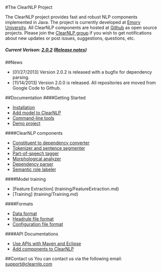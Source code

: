 #The ClearNLP Project

The ClearNLP project provides fast and robust NLP components implemented in Java. The project is currently developed at [Emory University](http://www.mathcs.emory.edu/). All ClearNLP components are hosted at [Github](https://github.com/clearnlp) as open source projects. Please join the [ClearNLP group](https://groups.google.com/forum/?fromgroups#!forum/clearnlp) if you wish to get notifications about new updates or post issues, suggestions, questions, etc.

##### Current Verison: [2.0.2](https://oss.sonatype.org/service/local/artifact/maven/redirect?r=releases&g=com.clearnlp&a=clearnlp&v=2.0.2&e=jar) ([Release notes](release_notes.md))

##News
- [01/27/2013] Version 2.0.2 is released with a bugfix for dependency parsing.
- [11/14/2013] Version 2.0.0 is released. All repositories are moved from Google Code to Github.

##Documentation
####Getting Started
* [Installation](getting_started/installation.md)
* [Add model to ClearNLP](getting_started/add_models.md)
* [Command-line tools](getting_started/command-line_tools.md)
* [Demo project](demo/clearnlp_demo.md) 

####ClearNLP components
* [Constituent to dependency converter](components/constituent_to_dependency_converter.md)
* [Tokenizer and sentence segmenter](components/tokenizer_and_sentence_segmenter.md)
* [Part-of-speech tagger](components/pos_tagger.md)
* [Morphological analyzer](components/morphological_analyzer.md)
* [Dependency parser](components/dependency_parser.md)
* [Semantic role labeler](components/semantic_role_labeler.md)

####Model training
* [Feature Extraction] (training/FeatureExtraction.md)
* [Training] (training/Training.md)

####Formats
* [Data format](formats/data_format.md)
* [Headrule file format](formats/headrule_file_format.md)
* [Configuration file format](formats/configuration_file_format.md)

####API Documentations
* [Use APIs with Maven and Eclipse](api/using_apis.md)
* [Add components to ClearNLP](api/add_component_to_clearnlp.md)

##Contact us
You can contact us via the following email:
	[support@clearnlp.com](mailto:support@clearnlp.com)
